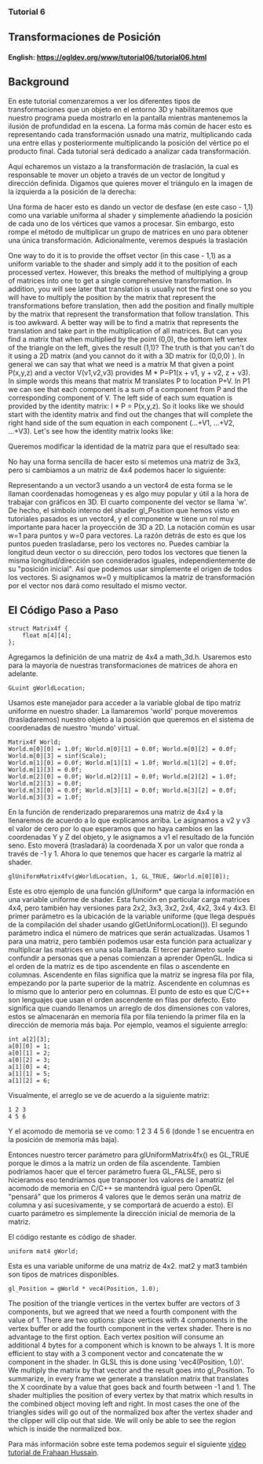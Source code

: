 ### Tutorial 6
## Transformaciones de Posición

#### English: https://ogldev.org/www/tutorial06/tutorial06.html


## Background
En este tutorial comenzaremos a ver los diferentes tipos de transformaciones que un objeto en el entorno 3D y habilitaremos que nuestro programa pueda mostrarlo en la pantalla mientras mantenemos la ilusión de profundidad en la escena. La forma más común de hacer esto es representando cada transformación usnado una matriz, multiplicando cada una entre ellas y posteriormente multiplicando la posición del vértice po el producto final. Cada tutorial será dedicado a analizar cada transformación. 

Aquí echaremos un vistazo a la transformación de traslación, la cual es responsable te mover un objeto a través de un vector de longitud y dirección definida. Digamos que quieres mover el triángulo en la imagen de la izquierda a la posición de la derecha: 

Una forma de hacer esto es dando un vector de desfase (en este caso - 1,1) como una variable uniforma al shader y simplemente añadiendo la posición de cada uno de los vértices que vamos a procesar. Sin embargo, esto rompe el método de multiplicar un grupo de matrices en uno para obtener una única transformación. Adicionalmente, veremos después la traslación 

One way to do it is to provide the offset vector (in this case - 1,1) as a uniform variable to the shader and simply add it to the position of each processed vertex. However, this breaks the method of multiplying a group of matrices into one to get a single comprehensive transformation. In addition, you will see later that translation is usually not the first one so you will have to multiply the position by the matrix that represent the transformations before translation, then add the position and finally multiple by the matrix that represent the transformation that follow translation. This is too awkward. A better way will be to find a matrix that represents the translation and take part in the multiplication of all matrices. But can you find a matrix that when multiplied by the point (0,0), the bottom left vertex of the triangle on the left, gives the result (1,1)? The truth is that you can't do it using a 2D matrix (and you cannot do it with a 3D matrix for (0,0,0) ). In general we can say that what we need is a matrix M that given a point P(x,y,z) and a vector V(v1,v2,v3) provides M * P=P1(x + v1, y + v2, z + v3). In simple words this means that matrix M translates P to location P+V. In P1 we can see that each component is a sum of a component from P and the corresponding component of V. The left side of each sum equation is provided by the identity matrix:
I * P = P(x,y,z). So it looks like we should start with the identity matrix and find out the changes that will complete the right hand side of the sum equation in each component (...+V1, ...+V2, ...+V3). Let's see how the identity matrix looks like:

Queremos modificar la identidad de la matriz para que el resultado sea: 

No hay una forma sencilla de hacer esto si metemos una matriz de 3x3, pero si cambiamos a un matriz de 4x4 podemos hacer lo siguiente:

Representando a un vector3 usando a un vector4 de esta forma se le llaman coordenadas homogeneas y es algo muy popular y útil a la hora de trabajar con gráficos en 3D. El cuarto componente del vector se llama 'w'. De hecho, el símbolo interno del shader gl_Position que hemos visto en tutoriales pasados es un vector4, y el componente w tiene un rol muy importante para hacer la proyección de 3D a 2D. La notación común es usar w=1 para puntos y w=0 para vectores. La razón detrás de esto es que los puntos pueden trasladarse, pero los vectores no. Puedes cambiar la longitud deun vector o su dirección, pero todos los vectores que tienen la misma longitud/dirección son considerados iguales, independientemente de su "posición inicial". Así que podemos usar simplemente el origen de todos los vectores. Si asignamos w=0 y multiplicamos la matriz de transformación por el vector nos dará como resultado el mismo vector. 

## El Código Paso a Paso

```
struct Matrix4f {
    float m[4][4];
};
```
Agregamos la definición de una matriz de 4x4 a math_3d.h. Usaremos esto para la mayoría de nuestras transformaciones de matrices de ahora en adelante. 

`GLuint gWorldLocation;`

Usamos este manejador para acceder a la variable global de tipo matriz uniforme en nuestro shader. La llamaremos 'world' porque moveremos (trasladaremos) nuestro objeto a la posición que queremos en el sistema de coordenadas de nuestro 'mundo' virtual.

```
Matrix4f World;
World.m[0][0] = 1.0f; World.m[0][1] = 0.0f; World.m[0][2] = 0.0f; World.m[0][3] = sinf(Scale);
World.m[1][0] = 0.0f; World.m[1][1] = 1.0f; World.m[1][2] = 0.0f; World.m[1][3] = 0.0f;
World.m[2][0] = 0.0f; World.m[2][1] = 0.0f; World.m[2][2] = 1.0f; World.m[2][3] = 0.0f;
World.m[3][0] = 0.0f; World.m[3][1] = 0.0f; World.m[3][2] = 0.0f; World.m[3][3] = 1.0f;
```

En la función de renderizado prepararemos una matriz de 4x4 y la llenaremos de acuerdo a lo que explicamos arriba. Le asignamos a v2 y v3 el valor de cero por lo que esperamos que no haya cambios en las coordenadas Y y Z del objeto, y le asignamos a v1 el resultado de la función seno. Esto moverá (trasladará) la coordenada X por un valor que ronda a través de -1 y 1. Ahora lo que tenemos que hacer es cargarle la matriz al shader. 

`glUniformMatrix4fv(gWorldLocation, 1, GL_TRUE, &World.m[0][0]);`

Este es otro ejemplo de una función glUniform* que carga la información en una variable uniforme de shader. Esta función en particular carga matrices 4x4, pero también hay versiones para 2x2, 3x3, 3x2, 2x4, 4x2, 3x4 y 4x3. El primer parámetro es la ubicación de la variable uniforme (que llega después de la compilación del shader usando glGetUniformLocation()). El segundo parámetro indica el número de matrices que serán actualizadas. Usamos 1 para una matriz, pero también podemos usar esta función para actualizar y multiplicar las matrices en una sola llamada. El tercer parámetro suele confundir a personas que a penas comienzan a aprender OpenGL. Indica si el orden de la matriz es de tipo ascendente en filas o ascendente en columnas. Ascendente en filas significa que la matriz se ingresa fila por fila, empezando por la parte superior de la matriz. Ascendente en columnas es lo mismo que lo anterior pero en columnas. El punto de esto es que C/C++ son lenguajes que usan el orden ascendente en filas por defecto. Esto significa que cuando llenamos un arreglo de dos dimensiones con valores, estos se almacenarán en memoria fila por fila teniendo la primer fila en la dirección de memoria más baja. Por ejemplo, veamos el siguiente arreglo: 

```
int a[2][3];
a[0][0] = 1;
a[0][1] = 2;
a[0][2] = 3;
a[1][0] = 4;
a[1][1] = 5;
a[1][2] = 6;
```

Visualmente, el arreglo se ve de acuerdo a la siguiente matriz: 

```
1 2 3
4 5 6
```

Y el acomodo de memoria se ve como: 1 2 3 4 5 6 (donde 1 se encuentra en la posición de memoria más baja).

Entonces nuestro tercer parámetro para glUniformMatrix4fx() es GL_TRUE porque le dimos a la matriz un orden de fila ascendente. Tambien podríamos hacer que el tercer parámetro fuera GL_FALSE, pero si hicieramos eso tendríamos que transponer los valores de l amatriz (el acomodo de memoria en C/C++ se mantendrá igual pero OpenGL "pensará" que los primeros 4 valores que le demos serán una matriz de columna y así sucesivamente, y se comportará de acuerdo a esto). El cuarto parámetro es simplemente la dirección inicial de memoria de la matriz. 

El código restante es código de shader. 

`uniform mat4 gWorld;`

Esta es una variable uniforme de una matriz de 4x2. mat2 y mat3 también son tipos de matrices disponibles.

`gl_Position = gWorld * vec4(Position, 1.0);`

The position of the triangle vertices in the vertex buffer are vectors of 3 components, but we agreed that we need a fourth component with the value of 1. There are two options: place vertices with 4 components in the vertex buffer or add the fourth component in the vertex shader. There is no advantage to the first option. Each vertex position will consume an additional 4 bytes for a component which is known to be always 1. It is more efficient to stay with a 3 component vector and concatenate the w component in the shader. In GLSL this is done using 'vec4(Position, 1.0)'. We multiply the matrix by that vector and the result goes into gl_Position. To summarize, in every frame we generate a translation matrix that translates the X coordinate by a value that goes back and fourth between -1 and 1. The shader multiplies the position of every vertex by that matrix which results in the combined object moving left and right. In most cases the one of the triangles sides will go out of the normalized box after the vertex shader and the clipper will clip out that side. We will only be able to see the region which is inside the normalized box.

Para más información sobre este tema podemos seguir el siguiente [video tutorial de Frahaan Hussain](https://www.youtube.com/watch?v=aJRrgka4dpU&list=PLRtjMdoYXLf6zUMDJVRZYV-6g6n62vet8&index=11).
